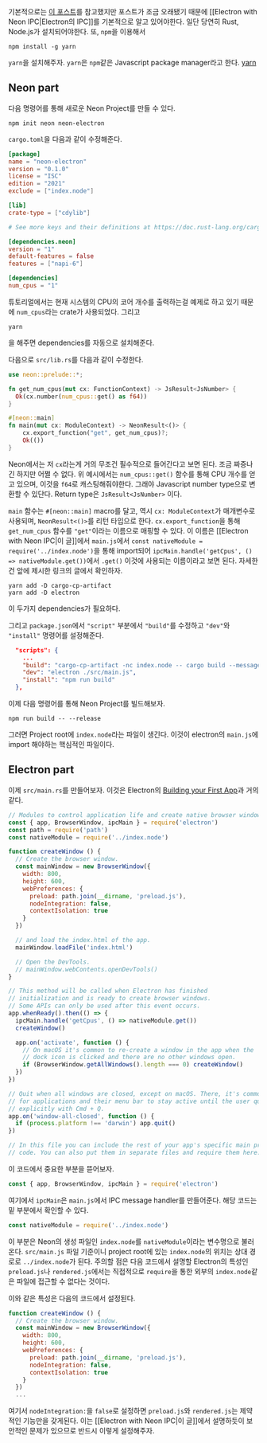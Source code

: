 기본적으로는 [이 포스트](https://medium.com/nerd-for-tech/how-to-use-rust-inside-your-electron-application-using-neon-bindings-64bd83fec316)를 참고했지만 포스트가 조금 오래됐기 때문에 [[Electron with Neon IPC|Electron의 IPC]]를 기본적으로 알고 있어야한다.
일단 당연히 Rust, Node.js가 설치되어야한다. 
또, `npm`을 이용해서
```
npm install -g yarn
```
`yarn`을 설치해주자. `yarn`은 `npm`같은 Javascript package manager라고 한다. [yarn](https://yarnpkg.com/)

## Neon part
다음 명령어를 통해 새로운 Neon Project를 만들 수 있다.
```
npm init neon neon-electron
```

`cargo.toml`을 다음과 같이 수정해준다.
```toml
[package]
name = "neon-electron"
version = "0.1.0"
license = "ISC"
edition = "2021"
exclude = ["index.node"]

[lib]
crate-type = ["cdylib"]

# See more keys and their definitions at https://doc.rust-lang.org/cargo/reference/manifest.html

[dependencies.neon]
version = "1"
default-features = false
features = ["napi-6"]

[dependencies]
num_cpus = "1"
```
튜토리얼에서는 현재 시스템의 CPU의 코어 개수를 출력하는걸 예제로 하고 있기 때문에 `num_cpus`라는 crate가 사용되었다.
그리고
```
yarn
```
을 해주면 dependencies를 자동으로 설치해준다.

다음으로 `src/lib.rs`를 다음과 같이 수정한다.
```rust
use neon::prelude::*;

fn get_num_cpus(mut cx: FunctionContext) -> JsResult<JsNumber> {
  Ok(cx.number(num_cpus::get() as f64))
}

#[neon::main]
fn main(mut cx: ModuleContext) -> NeonResult<()> {
    cx.export_function("get", get_num_cpus)?;
    Ok(())
}
```
Neon에서는 저 `cx`라는게 거의 무조건 필수적으로 들어간다고 보면 된다. 조금 짜증나긴 하지만 어쩔 수 없다.
위 예시에서는 `num_cpus::get()` 함수를 통해 CPU 개수를 얻고 있으며, 이것을 `f64`로 캐스팅해줘야한다. 그래야 Javascript number type으로 변환할 수 있단다.
Return type은 `JsResult<JsNumber>` 이다.

`main` 함수는 `#[neon::main]` macro를 달고, 역시 `cx: ModuleContext`가 매개변수로 사용되며, `NeonResult<()>`를 리턴 타입으로 한다. `cx.export_function`을 통해 `get_num_cpus` 함수를 `"get"`이라는 이름으로 매핑할 수 있다.
이 이름은 [[Electron with Neon IPC|이 글]]에서  `main.js`에서 `const nativeModule = require('../index.node')`을 통해 import되어 `ipcMain.handle('getCpus', () => nativeModule.get())`에서 `.get()` 이것에 사용되는 이름이라고 보면 된다. 자세한건 앞에 제시한 링크의 글에서 확인하자.

```
yarn add -D cargo-cp-artifact
yarn add -D electron
```
이 두가지 dependencies가 필요하다.

그리고 `package.json`에서 `"script"` 부분에서 `"build"`를 수정하고 `"dev"`와 `"install"` 명령어를 설정해준다.
```json
  "scripts": {
    ...
    "build": "cargo-cp-artifact -nc index.node -- cargo build --message-format=json-render-diagnostics",
    "dev": "electron ./src/main.js",
    "install": "npm run build"
  },
```

이제 다음 명령어를 통해 Neon Project를 빌드해보자.
```
npm run build -- --release
```
그러면 Project root에 `index.node`라는 파일이 생긴다. 이것이 electron의 `main.js`에 import 해야하는 핵심적인 파일이다.

## Electron part
이제 `src/main.rs`를 만들어보자. 이것은 Electron의 [Building your First App](https://www.electronjs.org/docs/latest/tutorial/tutorial-first-app)과 거의 같다.
```js
// Modules to control application life and create native browser window
const { app, BrowserWindow, ipcMain } = require('electron')
const path = require('path')
const nativeModule = require('../index.node')

function createWindow () {
  // Create the browser window.
  const mainWindow = new BrowserWindow({
    width: 800,
    height: 600,
    webPreferences: {
      preload: path.join(__dirname, 'preload.js'),
      nodeIntegration: false,
      contextIsolation: true
    }
  })

  // and load the index.html of the app.
  mainWindow.loadFile('index.html')

  // Open the DevTools.
  // mainWindow.webContents.openDevTools()
}

// This method will be called when Electron has finished
// initialization and is ready to create browser windows.
// Some APIs can only be used after this event occurs.
app.whenReady().then(() => {
  ipcMain.handle('getCpus', () => nativeModule.get())
  createWindow()

  app.on('activate', function () {
    // On macOS it's common to re-create a window in the app when the
    // dock icon is clicked and there are no other windows open.
    if (BrowserWindow.getAllWindows().length === 0) createWindow()
  })
})

// Quit when all windows are closed, except on macOS. There, it's common
// for applications and their menu bar to stay active until the user quits
// explicitly with Cmd + Q.
app.on('window-all-closed', function () {
  if (process.platform !== 'darwin') app.quit()
})

// In this file you can include the rest of your app's specific main process
// code. You can also put them in separate files and require them here.
```

이 코드에서 중요한 부분을 뜯어보자.
```js
const { app, BrowserWindow, ipcMain } = require('electron')
```
여기에서 `ipcMain`은 `main.js`에서 IPC message handler를 만들어준다. 해당 코드는 밑 부분에서 확인할 수 있다.

```js
const nativeModule = require('../index.node')
```
이 부분은 Neon의 생성 파일인 `index.node`를 `nativeModule`이라는 변수명으로 불러온다. `src/main.js` 파일 기준이니 project root에 있는 `index.node`의 위치는 상대 경로로 `../index.node`가 된다.
주의할 점은 다음 코드에서 설명할 Electron의 특성인 `preload.js`나 `rendered.js`에서는 직접적으로 `require`을 통한 외부의 `index.node`같은 파일에 접근할 수 없다는 것이다.

이와 같은 특성은 다음의 코드에서 설정된다.
```js
function createWindow () {
  // Create the browser window.
  const mainWindow = new BrowserWindow({
    width: 800,
    height: 600,
    webPreferences: {
      preload: path.join(__dirname, 'preload.js'),
      nodeIntegration: false,
      contextIsolation: true
    }
  })
  ...
```
여기서 `nodeIntegration:`을 `false`로 설정하면 `preload.js`와 `rendered.js`는 제약적인 기능만을 갖게된다. 이는 [[Electron with Neon IPC|이 글]]에서 설명하듯이 보안적인 문제가 있으므로 반드시 이렇게 설정해주자.